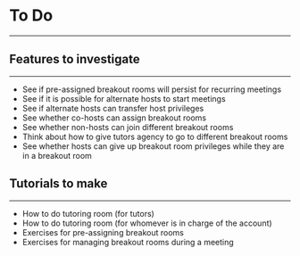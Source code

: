 # To Do
-----------

## Features to investigate
-------------
* See if pre-assigned breakout rooms will persist for recurring meetings
* See if it is possible for alternate hosts to start meetings
* See if alternate hosts can transfer host privileges
* See whether co-hosts can assign breakout rooms
* See whether non-hosts can join different breakout rooms
* Think about how to give tutors agency to go to different breakout rooms
* See whether hosts can give up breakout room privileges while they are in a breakout room

## Tutorials to make
------------
* How to do tutoring room (for tutors)
* How to do tutoring room (for whomever is in charge of the account)
* Exercises for pre-assigning breakout rooms
* Exercises for managing breakout rooms during a meeting

